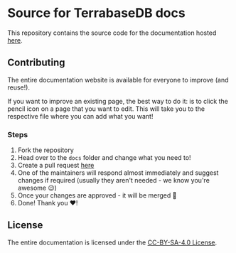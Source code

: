 # Source for TerrabaseDB docs

This repository contains the source code for the documentation hosted [here](https://docs.terrabasedb.com).

## Contributing

The entire documentation website is available for everyone to improve (and reuse!). 

If you want to improve an existing page, the best way to do it: is to click the pencil icon on a page that you want to edit. This will take you to the respective file where you can add what you want!

### Steps

1. Fork the repository
2. Head over to the `docs` folder and change what you need to!
3. Create a pull request [here](https://github.com/terrabasedb/docs/pulls)
4. One of the maintainers will respond almost immediately and suggest changes if required (usually they aren't needed - we know you're awesome 😉)
5. Once your changes are approved - it will be merged 🎉
6. Done! Thank you ❤️!

## License

The entire documentation is licensed under the [CC-BY-SA-4.0 License](./LICENSE).
